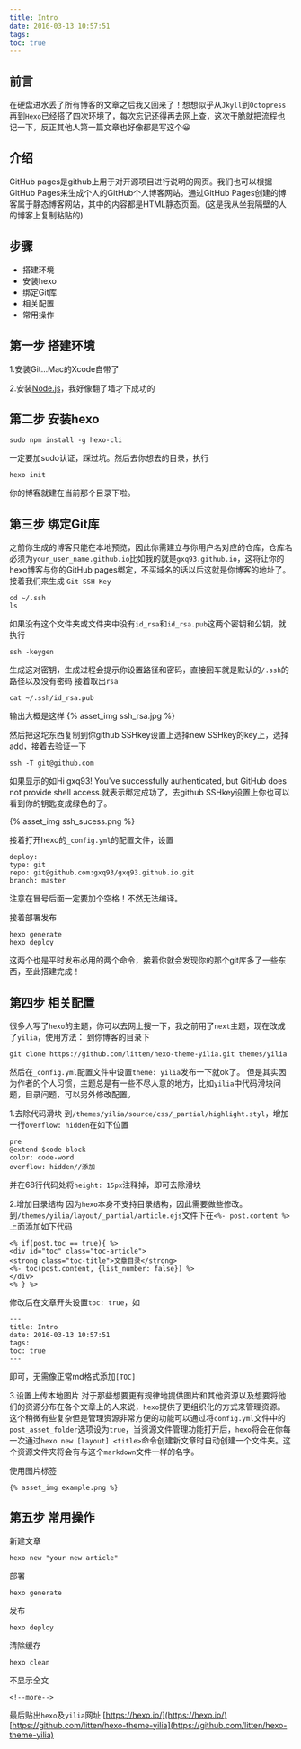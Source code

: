 ```yaml
---
title: Intro
date: 2016-03-13 10:57:51
tags:
toc: true
---
```


## 前言

在硬盘进水丢了所有博客的文章之后我又回来了！想想似乎从``Jkyll``到``Octopress``再到``Hexo``已经搭了四次环境了，每次忘记还得再去网上查，这次干脆就把流程也记一下，反正其他人第一篇文章也好像都是写这个😀

<!--more-->

## 介绍
GitHub pages是github上用于对开源项目进行说明的网页。我们也可以根据GitHub Pages来生成个人的GitHub个人博客网站。通过GitHub Pages创建的博客属于静态博客网站，其中的内容都是HTML静态页面。(这是我从坐我隔壁的人的博客上复制粘贴的)

## 步骤

* 搭建环境
* 安装hexo
* 绑定Git库
* 相关配置
* 常用操作

## 第一步 搭建环境
1.安装Git...Mac的Xcode自带了

2.安装[Node.js](https://nodejs.org/en/)，我好像翻了墙才下成功的

## 第二步 安装hexo
```shell
sudo npm install -g hexo-cli

```
一定要加sudo认证，踩过坑。然后去你想去的目录，执行
```shell
hexo init

```
你的博客就建在当前那个目录下啦。

## 第三步 绑定Git库
之前你生成的博客只能在本地预览，因此你需建立与你用户名对应的仓库，仓库名必须为``your_user_name.github.io``比如我的就是``gxq93.github.io``，这将让你的hexo博客与你的GitHub pages绑定，不买域名的话以后这就是你博客的地址了。
接着我们来生成 ``Git SSH Key``
```shell
cd ~/.ssh
ls
```
如果没有这个文件夹或文件夹中没有``id_rsa``和``id_rsa.pub``这两个密钥和公钥，就执行
```shell
ssh -keygen
```
生成这对密钥，生成过程会提示你设置路径和密码，直接回车就是默认的``/.ssh``的路径以及没有密码
接着取出``rsa``
```shell
cat ~/.ssh/id_rsa.pub
```
输出大概是这样
{% asset_img ssh_rsa.jpg %}


然后把这坨东西复制到你github SSHkey设置上选择new SSHkey的key上，选择add，接着去验证一下
```shell
ssh -T git@github.com
```
如果显示的如Hi gxq93! You've successfully authenticated, but GitHub does not provide shell access.就表示绑定成功了，去github SSHkey设置上你也可以看到你的钥匙变成绿色的了。

{% asset_img ssh_sucess.png %}

接着打开hexo的``_config.yml``的配置文件，设置
```shell
deploy:
type: git
repo: git@github.com:gxq93/gxq93.github.io.git
branch: master
```
注意在冒号后面一定要加个空格！不然无法编译。

接着部署发布
```shell
hexo generate
hexo deploy
```
这两个也是平时发布必用的两个命令，接着你就会发现你的那个git库多了一些东西，至此搭建完成！
## 第四步 相关配置
很多人写了``hexo``的主题，你可以去网上搜一下，我之前用了``next``主题，现在改成了``yilia``，使用方法：
到你博客的目录下
```
git clone https://github.com/litten/hexo-theme-yilia.git themes/yilia
```
然后在``_config.yml``配置文件中设置``theme: yilia``发布一下就ok了。
但是其实因为作者的个人习惯，主题总是有一些不尽人意的地方，比如``yilia``中代码滑块问题，目录问题，可以另外修改配置。

1.去除代码滑块
到``/themes/yilia/source/css/_partial/highlight.styl``，增加一行``overflow: hidden``在如下位置
```
pre
@extend $code-block
color: code-word
overflow: hidden//添加
```
并在68行代码处将``height: 15px``注释掉，即可去除滑块

2.增加目录结构
因为``hexo``本身不支持目录结构，因此需要做些修改。到``/themes/yilia/layout/_partial/article.ejs``文件下在``<%- post.content %>``上面添加如下代码
```shell
<% if(post.toc == true){ %>
<div id="toc" class="toc-article">
<strong class="toc-title">文章目录</strong>
<%- toc(post.content, {list_number: false}) %>
</div>
<% } %>
```
修改后在文章开头设置``toc: true``，如
```shell
---
title: Intro
date: 2016-03-13 10:57:51
tags:
toc: true
---
```
即可，无需像正常md格式添加``[TOC]``

3.设置上传本地图片
对于那些想要更有规律地提供图片和其他资源以及想要将他们的资源分布在各个文章上的人来说，``hexo``提供了更组织化的方式来管理资源。这个稍微有些复杂但是管理资源非常方便的功能可以通过将``config.yml``文件中的``post_asset_folder``选项设为``true``，当资源文件管理功能打开后，``hexo``将会在你每一次通过``hexo new [layout] <title>``命令创建新文章时自动创建一个文件夹。这个资源文件夹将会有与这个``markdown``文件一样的名字。

使用图片标签
```
{% asset_img example.png %}
```
## 第五步 常用操作
新建文章
```shell
hexo new "your new article"
```
部署
```shell
hexo generate
```
发布
```
hexo deploy
```
清除缓存
```
hexo clean
```
不显示全文
```
<!--more-->
```

最后贴出``hexo``及``yilia``网址
[https://hexo.io/](https://hexo.io/)
[https://github.com/litten/hexo-theme-yilia](https://github.com/litten/hexo-theme-yilia)
